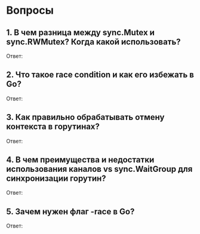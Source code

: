 # Вопросы

## 1. В чем разница между sync.Mutex и sync.RWMutex? Когда какой использовать?

Ответ:

## 2. Что такое race condition и как его избежать в Go?

Ответ:

## 3. Как правильно обрабатывать отмену контекста в горутинах?

Ответ:

## 4. В чем преимущества и недостатки использования каналов vs sync.WaitGroup для синхронизации горутин?

Ответ:

## 5. Зачем нужен флаг -race в Go?

Ответ:
